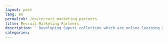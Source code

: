 ```yaml
---
layout: post
lang: en
permalink: /en/recruit_marketing_partners
title: Recruit Marketing Partners
description: ' Developing Sapuri collection which are online learning services. '
categories: 
---
```


